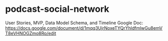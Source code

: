 # podcast-social-network

User Stories, MVP, Data Model Schema, and Timeline Google Doc: 
https://docs.google.com/document/d/1mqq3UjrNoxeTYQrYhldfmlwGu8emVT8eVHNOGZmo8Ro/edit

